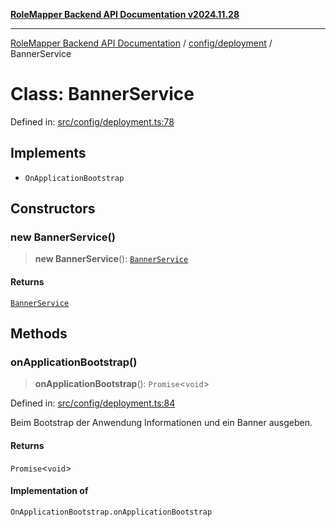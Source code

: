 [**RoleMapper Backend API Documentation v2024.11.28**](../../../README.md)

***

[RoleMapper Backend API Documentation](../../../modules.md) / [config/deployment](../README.md) / BannerService

# Class: BannerService

Defined in: [src/config/deployment.ts:78](https://github.com/FlowCraft-AG/RoleMapper/blob/5b9ee56819f4990f54c16dcad37384ac73c1551c/backend/src/config/deployment.ts#L78)

## Implements

- `OnApplicationBootstrap`

## Constructors

### new BannerService()

> **new BannerService**(): [`BannerService`](BannerService.md)

#### Returns

[`BannerService`](BannerService.md)

## Methods

### onApplicationBootstrap()

> **onApplicationBootstrap**(): `Promise`\<`void`\>

Defined in: [src/config/deployment.ts:84](https://github.com/FlowCraft-AG/RoleMapper/blob/5b9ee56819f4990f54c16dcad37384ac73c1551c/backend/src/config/deployment.ts#L84)

Beim Bootstrap der Anwendung Informationen und ein Banner ausgeben.

#### Returns

`Promise`\<`void`\>

#### Implementation of

`OnApplicationBootstrap.onApplicationBootstrap`
